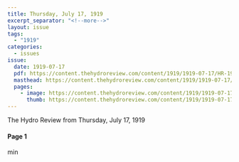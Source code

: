 ```yaml
---
title: Thursday, July 17, 1919
excerpt_separator: "<!--more-->"
layout: issue
tags:
  - "1919"
categories:
  - issues
issue:
  date: 1919-07-17
  pdf: https://content.thehydroreview.com/content/1919/1919-07-17/HR-1919-07-17.pdf
  masthead: https://content.thehydroreview.com/content/1919/1919-07-17/masthead/HR-1919-07-17.jpg
  pages:
    - image: https://content.thehydroreview.com/content/1919/1919-07-17/medium/HR-1919-07-17-01.jpg
      thumb: https://content.thehydroreview.com/content/1919/1919-07-17/thumbnails/HR-1919-07-17-01.jpg
---
```


The Hydro Review from Thursday, July 17, 1919

<!--more-->

<h4>Page 1</h4>
<p>min</p>
